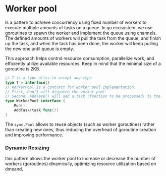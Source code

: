 # Worker pool

Is a pattern to achieve concurrency using fixed number of workers to execute multiple amounts of tasks on a queue. In go ecosystem, we use goroutines to spawn the worker and implement the queue using channels. The defined amounts of workers will pull the task from the queue, and finish up the task, and when the task has been done, the worker will keep pulling the new one until queue is empty.

This approach helps control resource consumption, parallelize work, and efficiently utilize available resources. Keep in mind that the minimal size of a goroutine is 2KB.

```go
// T is a type alias to accept any type
type T = interface{}
// WorkerPool is a contract for worker pool implementation.
// First, Run() will dispatch the worker pool.
// Second, AddTask() will add a task (function to be processed) to the worker pool.
type WorkerPool interface {
	Run()
	AddTask(task func())
}
```

The `sync.Pool` allows to reuse objects (such as worker goroutines) rather than creating new ones, thus reducing the overhead of goroutine creation and improving performance.

### Dynamic Resizing

this pattern allows the worker pool to increase or decrease the number of workers (goroutines) dinamically, optimizing resource utilization based on dmeand.